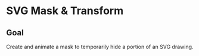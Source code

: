 # SVG Mask & Transform

<!-- ## [Live Demo]() -->

## Goal

Create and animate a mask to temporarily hide a portion of an SVG drawing.
